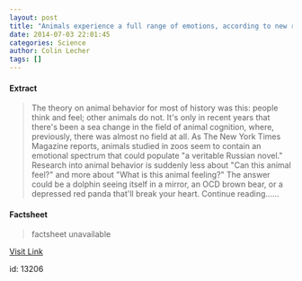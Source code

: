 ```yaml
---
layout: post
title: "Animals experience a full range of emotions, according to new research"
date: 2014-07-03 22:01:45
categories: Science
author: Colin Lecher
tags: []
---
```



#### Extract
>The theory on animal behavior for most of history was this: people think and feel; other animals do not. It's only in recent years that there's been a sea change in the field of animal cognition, where, previously, there was almost no field at all. As The New York Times Magazine reports, animals studied in zoos seem to contain an emotional spectrum that could populate "a veritable Russian novel." Research into animal behavior is suddenly less about "Can this animal feel?" and more about "What is this animal feeling?" The answer could be a dolphin seeing itself in a mirror, an OCD brown bear, or a depressed red panda that'll break your heart. Continue reading&hellip;...

#### Factsheet
>factsheet unavailable

[Visit Link](http://www.theverge.com/2014/7/3/5869209/animals-depression-anxiety)

id:   13206


